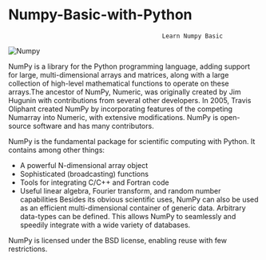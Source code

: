 # Numpy-Basic-with-Python
                                               Learn Numpy Basic


![Numpy](https://lh3.googleusercontent.com/-hYM60oZcpkw/XMw4h4cYsmI/AAAAAAAAbaQ/oTfuiCjQlYgYCBq0viPasNTrc5sUQmmZACK8BGAs/s512/2019-05-03.png)

NumPy is a library for the Python programming language, adding support for large, multi-dimensional arrays and matrices, along with a large collection of high-level mathematical functions to operate on these arrays.The ancestor of NumPy, Numeric, was originally created by Jim Hugunin with contributions from several other developers. In 2005, Travis Oliphant created NumPy by incorporating features of the competing Numarray into Numeric, with extensive modifications. NumPy is open-source software and has many contributors.

NumPy is the fundamental package for scientific computing with Python. It contains among other things:

* A powerful N-dimensional array object
* Sophisticated (broadcasting) functions
* Tools for integrating C/C++ and Fortran code
* Useful linear algebra, Fourier transform, and random number capabilities
Besides its obvious scientific uses, NumPy can also be used as an efficient multi-dimensional container of generic data. Arbitrary data-types can be defined. This allows NumPy to seamlessly and speedily integrate with a wide variety of databases.

NumPy is licensed under the BSD license, enabling reuse with few restrictions.
